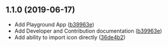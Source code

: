 ## 1.1.0 (2019-06-17)

* Add Playground App ([b39963e](https://github.com/artyorsh/react-native-eva-icons/commit/b39963e))
* Add Developer and Contribution documentation ([b39963e](https://github.com/artyorsh/react-native-eva-icons/commit/b39963e))
* Add ability to import icon directly ([36de4b2](https://github.com/artyorsh/react-native-eva-icons/commit/36de4b2))
